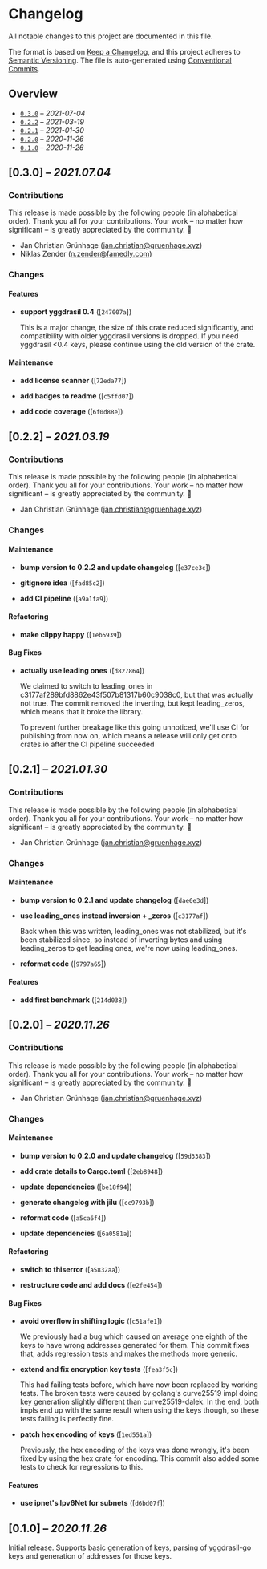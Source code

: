 # Changelog

All notable changes to this project are documented in this file.

The format is based on [Keep a Changelog], and this project adheres to
[Semantic Versioning]. The file is auto-generated using [Conventional Commits].

[keep a changelog]: https://keepachangelog.com/en/1.0.0/
[semantic versioning]: https://semver.org/spec/v2.0.0.html
[conventional commits]: https://www.conventionalcommits.org/en/v1.0.0/

## Overview


- [`0.3.0`](#030) – _2021-07-04_
- [`0.2.2`](#022) – _2021-03-19_
- [`0.2.1`](#021) – _2021-01-30_
- [`0.2.0`](#020) – _2020-11-26_
- [`0.1.0`](#010) – _2020-11-26_

## [0.3.0] – _2021.07.04_

### Contributions

This release is made possible by the following people (in alphabetical order).
Thank you all for your contributions. Your work – no matter how significant – is
greatly appreciated by the community. 💖

- Jan Christian Grünhage (<jan.christian@gruenhage.xyz>)
- Niklas Zender (<n.zender@famedly.com>)


### Changes

#### Features

- **support yggdrasil 0.4** ([`247007a`])

  This is a major change, the size of this crate reduced significantly,
  and compatibility with older yggdrasil versions is dropped. If you need
  yggdrasil <0.4 keys, please continue using the old version of the
  crate.

#### Maintenance

- **add license scanner** ([`72eda77`])

- **add badges to readme** ([`c5ffd07`])

- **add code coverage** ([`6f0d88e`])

## [0.2.2] – _2021.03.19_

### Contributions

This release is made possible by the following people (in alphabetical order).
Thank you all for your contributions. Your work – no matter how significant – is
greatly appreciated by the community. 💖

- Jan Christian Grünhage (<jan.christian@gruenhage.xyz>)


### Changes

#### Maintenance

- **bump version to 0.2.2 and update changelog** ([`e37ce3c`])

- **gitignore idea** ([`fad85c2`])

- **add CI pipeline** ([`a9a1fa9`])

#### Refactoring

- **make clippy happy** ([`1eb5939`])

#### Bug Fixes

- **actually use leading ones** ([`d827864`])

  We claimed to switch to leading_ones in
  c3177af289bfd8862e43f507b81317b60c9038c0, but that was actually not
  true. The commit removed the inverting, but kept leading_zeros, which
  means that it broke the library.

  To prevent further breakage like this going unnoticed, we'll use CI for
  publishing from now on, which means a release will only get onto
  crates.io after the CI pipeline succeeded

## [0.2.1] – _2021.01.30_

### Contributions

This release is made possible by the following people (in alphabetical order).
Thank you all for your contributions. Your work – no matter how significant – is
greatly appreciated by the community. 💖

- Jan Christian Grünhage (<jan.christian@gruenhage.xyz>)


### Changes

#### Maintenance

- **bump version to 0.2.1 and update changelog** ([`dae6e3d`])

- **use leading_ones instead inversion + _zeros** ([`c3177af`])

  Back when this was written, leading_ones was not stabilized, but it's
  been stabilized since, so instead of inverting bytes and using
  leading_zeros to get leading ones, we're now using leading_ones.

- **reformat code** ([`9797a65`])

#### Features

- **add first benchmark** ([`214d038`])

## [0.2.0] – _2020.11.26_

### Contributions

This release is made possible by the following people (in alphabetical order).
Thank you all for your contributions. Your work – no matter how significant – is
greatly appreciated by the community. 💖

- Jan Christian Grünhage (<jan.christian@gruenhage.xyz>)


### Changes

#### Maintenance

- **bump version to 0.2.0 and update changelog** ([`59d3383`])

- **add crate details to Cargo.toml** ([`2eb8948`])

- **update dependencies** ([`be18f94`])

- **generate changelog with jilu** ([`cc9793b`])

- **reformat code** ([`a5ca6f4`])

- **update dependencies** ([`6a0581a`])

#### Refactoring

- **switch to thiserror** ([`a5832aa`])

- **restructure code and add docs** ([`e2fe454`])

#### Bug Fixes

- **avoid overflow in shifting logic** ([`c51afe1`])

  We previously had a bug which caused on average one eighth of the keys
  to have wrong addresses generated for them. This commit fixes that, adds
  regression tests and makes the methods more generic.

- **extend and fix encryption key tests** ([`fea3f5c`])

  This had failing tests before, which have now been replaced by working
  tests. The broken tests were caused by golang's curve25519 impl doing
  key generation slightly different than curve25519-dalek. In the end,
  both impls end up with the same result when using the keys though, so
  these tests failing is perfectly fine.

- **patch hex encoding of keys** ([`1ed551a`])

  Previously, the hex encoding of the keys was done wrongly, it's been
  fixed by using the hex crate for encoding. This commit also added some
  tests to check for regressions to this.

#### Features

- **use ipnet's Ipv6Net for subnets** ([`d6bd07f`])

## [0.1.0] – _2020.11.26_

Initial release. Supports basic generation of keys, parsing of
yggdrasil-go keys and generation of addresses for those keys.




<!--
Config(
  accept_types: ["feat", "fix", "perf", "chore", "refactor"],
  type_headers: {
    "feat": "Features",
    "fix": "Bug Fixes",
    "perf": "Performance Improvements",
    "chore": "Maintenance",
    "refactor": "Refactoring"
  }
)

Template(
# Changelog

All notable changes to this project are documented in this file.

The format is based on [Keep a Changelog], and this project adheres to
[Semantic Versioning]. The file is auto-generated using [Conventional Commits].

[keep a changelog]: https://keepachangelog.com/en/1.0.0/
[semantic versioning]: https://semver.org/spec/v2.0.0.html
[conventional commits]: https://www.conventionalcommits.org/en/v1.0.0/

## Overview

{% for release in releases %}
- [`{{ release.version }}`](#{{ release.version | replace(from=".", to="") }}) – _{{ release.date | date(format="%Y-%m-%d")}}_
{%- endfor %}

{% for release in releases -%}
## [{{ release.version }}] – _{{ release.date | date(format="%Y.%m.%d") }}_
{%- if release.notes %}

{{ release.notes }}
{% endif -%}
{%- if release.changeset.contributors %}

### Contributions

This release is made possible by the following people (in alphabetical order).
Thank you all for your contributions. Your work – no matter how significant – is
greatly appreciated by the community. 💖
{% for contributor in release.changeset.contributors %}
- {{ contributor.name }} (<{{ contributor.email }}>)
{%- endfor %}
{%- endif %}

{% if release.changeset.changes | length > 0 %}
### Changes

{% for type, changes in release.changeset.changes | group_by(attribute="type") -%}

#### {{ type | typeheader }}

{% for change in changes -%}
- **{{ change.description }}** ([`{{ change.commit.short_id }}`])

{% if change.body -%}
{{ change.body | indent(n=2) }}

{% endif -%}
{%- endfor -%}

{% endfor %}
{%- endif %}
{%- endfor -%}
)
-->
